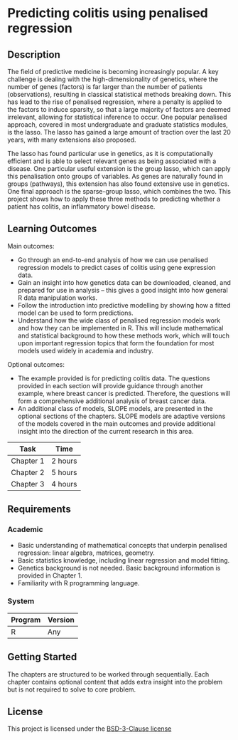 # Predicting colitis using penalised regression

## Description

The field of predictive medicine is becoming increasingly popular. A key challenge is dealing with the high-dimensionality of genetics, where the number of genes (factors) is far larger than the number of patients (observations), resulting in classical statistical methods breaking down. This has lead to the rise of penalised regression, where a penalty is applied to the factors to induce sparsity, so that a large majority of factors are deemed irrelevant, allowing for statistical inference to occur. One popular penalised approach, covered in most undergraduate and graduate statistics modules, is the lasso. The lasso has gained a large amount of traction over the last 20 years, with many extensions also proposed. 

The lasso has found particular use in genetics, as it is computationally efficient and is able to select relevant genes as being associated with a disease. One particular useful extension is the group lasso, which can apply this penalisation onto groups of variables. As genes are naturally found in groups (pathways), this extension has also found extensive use in genetics. One final approach is the sparse-group lasso, which combines the two. This project shows how to apply these three methods to predicting whether a patient has colitis, an inflammatory bowel disease. 

## Learning Outcomes
Main outcomes:

- Go through an end-to-end analysis of how we can use penalised regression models to predict cases of colitis using gene expression data.
- Gain an insight into how genetics data can be downloaded, cleaned, and prepared for use in analysis – this gives a good insight into how general R data manipulation works.
-	Follow the introduction into predictive modelling by showing how a fitted model can be used to form predictions.
-	Understand how the wide class of penalised regression models work and how they can be implemented in R. This will include mathematical and statistical background to how these methods work, which will touch upon important regression topics that form the foundation for most models used widely in academia and industry.


Optional outcomes:

- The example provided is for predicting colitis data. The questions provided in each section will provide guidance through another example, where breast cancer is predicted. Therefore, the questions will form a comprehensive additional analysis of breast cancer data.
- An additional class of models, SLOPE models, are presented in the optional sections of the chapters. SLOPE models are adaptive versions of the models covered in the main outcomes and provide additional insight into the direction of the current research in this area.
  

| Task       | Time    |
| ---------- | ------- |
| Chapter 1  | 2 hours |
| Chapter 2  | 5 hours |
| Chapter 3  | 4 hours |

## Requirements

### Academic

- Basic understanding of mathematical concepts that underpin penalised regression: linear algebra, matrices, geometry.
- Basic statistics knowledge, including linear regression and model fitting.
- Genetics background is not needed. Basic background information is provided in Chapter 1.
- Familiarity with R programming language.

### System

| Program                  | Version                  |
| ------------------------ | ------------------------ |
| R                        | Any                      |

## Getting Started

The chapters are structured to be worked through sequentially. Each chapter contains optional content that adds extra insight into the problem but is not required to solve to core problem. 

## License

This project is licensed under the [BSD-3-Clause license](LICENSE.md)
